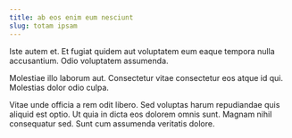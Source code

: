 ```yaml
---
title: ab eos enim eum nesciunt
slug: totam ipsam
---
```


Iste autem et. Et fugiat quidem aut voluptatem eum eaque tempora nulla accusantium. Odio voluptatem assumenda.

Molestiae illo laborum aut. Consectetur vitae consectetur eos atque id qui. Molestias dolor odio culpa.

Vitae unde officia a rem odit libero. Sed voluptas harum repudiandae quis aliquid est optio. Ut quia in dicta eos dolorem omnis sunt. Magnam nihil consequatur sed. Sunt cum assumenda veritatis dolore.
